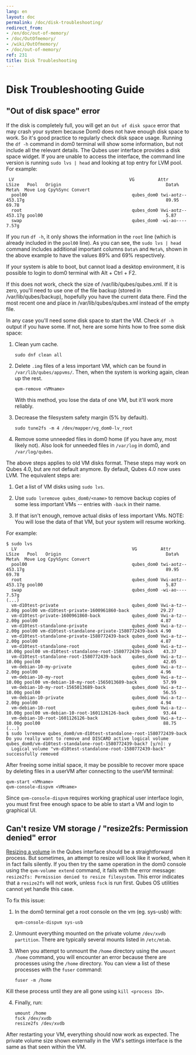 ```yaml
---
lang: en
layout: doc
permalink: /doc/disk-troubleshooting/
redirect_from:
- /en/doc/out-of-memory/
- /doc/OutOfmemory/
- /wiki/OutOfmemory/
- /doc/out-of-memory/
ref: 231
title: Disk Troubleshooting
---
```


# Disk Troubleshooting Guide #

## "Out of disk space" error ##

If the disk is completely full, you will get an `Out of disk space` error that may crash your system because Dom0 does not have enough disk space to work. 
So it's good practice to regularly check disk space usage. 
Running the `df -h` command in dom0 terminal will show some information, but not include all the relevant details.
The Qubes user interface provides a disk space widget. 
If you are unable to access the interface, the command line version is running `sudo lvs | head` and looking at top entry for LVM pool. 
For example:

~~~
 LV                                            VG         Attr       LSize   Pool   Origin                                        Data%  Meta%  Move Log Cpy%Sync Convert
  pool00                                        qubes_dom0 twi-aotz-- 453.17g                                                      89.95  69.78                           
  root                                          qubes_dom0 Vwi-aotz-- 453.17g pool00                                               5.87                                   
  swap                                          qubes_dom0 -wi-ao----   7.57g                                                                                             
~~~

If you run `df -h`, it only shows the information in the `root` line (which is already included in the `pool00` line). 
As you can see, the `sudo lvs | head` command includes additional important columns `Data%` and `Meta%`, shown in the above example to have the values 89% and 69% respectively. 

If your system is able to boot, but cannot load a desktop environment, it is possible to login to dom0 terminal with Alt + Ctrl + F2. 

If this does not work, check the size of /var/lib/qubes/qubes.xml. 
If it is zero, you'll need to use one of the file backup (stored in /var/lib/qubes/backup), hopefully you have the current data there. 
Find the most recent one and place in /var/lib/qubes/qubes.xml instead of the empty file.

In any case you'll need some disk space to start the VM. Check `df -h` output if you have some. 
If not, here are some hints how to free some disk space:

1. Clean yum cache.

    ~~~
    sudo dnf clean all
    ~~~

2. Delete `.img` files of a less important VM, which can be found in `/var/lib/qubes/appvms/`.
    Then, when the system is working again, clean up the rest.

    ~~~
    qvm-remove <VMname>
    ~~~

    With this method, you lose the data of one VM, but it'll work more reliably.

3. Decrease the filesystem safety margin (5% by default).

    ~~~
    sudo tune2fs -m 4 /dev/mapper/vg_dom0-lv_root
    ~~~

4. Remove some unneeded files in dom0 home (if you have any, most likely not). Also look for unneeded files in `/var/log` in dom0, and `/var/log/qubes`. 

The above steps applies to old VM disks format. These steps may work on Qubes 4.0, but are not default anymore. By default, Qubes 4.0 now uses LVM. The equivalent steps are:

1. Get a list of VM disks using `sudo lvs`.

2. Use `sudo lvremove qubes_dom0/<name>` to remove backup copies of some less important VMs -- entries with `-back` in their name. 

3. If that isn't enough, remove actual disks of less important VMs. NOTE: You will lose the data of that VM, but your system will resume working. 

For example:

~~~
$ sudo lvs
  LV                                            VG         Attr       LSize   Pool   Origin                                        Data%  Meta%  Move Log Cpy%Sync Convert
  pool00                                        qubes_dom0 twi-aotz-- 453.17g                                                      89.95  69.78                           
  root                                          qubes_dom0 Vwi-aotz-- 453.17g pool00                                               5.87                                   
  swap                                          qubes_dom0 -wi-ao----   7.57g                                                                                             
(...)
  vm-d10test-private                            qubes_dom0 Vwi-a-tz--   2.00g pool00 vm-d10test-private-1600961860-back            29.27                                  
  vm-d10test-private-1600961860-back            qubes_dom0 Vwi-a-tz--   2.00g pool00                                               4.87                                   
  vm-d10test-standalone-private                 qubes_dom0 Vwi-a-tz--   2.00g pool00 vm-d10test-standalone-private-1580772439-back 4.90                                   
  vm-d10test-standalone-private-1580772439-back qubes_dom0 Vwi-a-tz--   2.00g pool00                                               4.87                                   
  vm-d10test-standalone-root                    qubes_dom0 Vwi-a-tz--  10.00g pool00 vm-d10test-standalone-root-1580772439-back    43.37                                  
  vm-d10test-standalone-root-1580772439-back    qubes_dom0 Vwi-a-tz--  10.00g pool00                                               42.05                                  
  vm-debian-10-my-private                       qubes_dom0 Vwi-a-tz--   2.00g pool00                                               4.96                                   
  vm-debian-10-my-root                          qubes_dom0 Vwi-a-tz--  10.00g pool00 vm-debian-10-my-root-1565013689-back          57.99                                  
  vm-debian-10-my-root-1565013689-back          qubes_dom0 Vwi-a-tz--  10.00g pool00                                               56.55                                  
  vm-debian-10-private                          qubes_dom0 Vwi-a-tz--   2.00g pool00                                               4.94                                   
  vm-debian-10-root                             qubes_dom0 Vwi-a-tz--  10.00g pool00 vm-debian-10-root-1601126126-back             93.44                                  
  vm-debian-10-root-1601126126-back             qubes_dom0 Vwi-a-tz--  10.00g pool00                                               88.75                                  
(...)
$ sudo lvremove qubes_dom0/vm-d10test-standalone-root-1580772439-back
Do you really want to remove and DISCARD active logical volume qubes_dom0/vm-d10test-standalone-root-1580772439-back? [y/n]: y
  Logical volume "vm-d10test-standalone-root-1580772439-back" successfully removed
~~~

After freeing some initial space, it may be possible to recover more space by deleting files in a userVM after connecting to the userVM terminal:

~~~
qvm-start <VMname>
qvm-console-dispvm <VMname>
~~~

Since `qvm-console-dispvm` requires working graphical user interface login, you must first free enough space to be able to start a VM and login to graphical UI.

## Can't resize VM storage / "resize2fs: Permission denied" error ##

[Resizing a volume](/doc/resize-disk-image/) in the Qubes interface should be a straightforward process.
But sometimes, an attempt to resize will look like it worked, when it in fact fails silently.
If you then try the same operation in the dom0 console using the `qvm-volume extend` command, it fails with the error message: `resize2fs: Permission denied to resize filesystem`.
This error indicates that a `resize2fs` will not work, unless `fsck` is run first.
Qubes OS utilities cannot yet handle this case.

To fix this issue:

1. In the dom0 terminal get a root console on the vm (eg. sys-usb) with:

    ~~~
    qvm-console-dispvm sys-usb
    ~~~

2. Unmount everything mounted on the private volume `/dev/xvdb partition`. 
There are typically several mounts listed in `/etc/mtab`. 

3. When you attempt to unmount the `/home` directory using the `umount /home` command, you will encounter an error because there are processes using the `/home` directory. You can view a list of these processes with the `fuser` command:

    ~~~
    fuser -m /home
    ~~~

Kill these process until they are all gone using `kill <process ID>`.

4. Finally, run:

    ~~~
    umount /home
    fsck /dev/xvdb
    resize2fs /dev/xvdb
    ~~~

After restarting your VM, everything should now work as expected. 
The private volume size shown externally in the VM's settings interface is the same as that seen within the VM.
